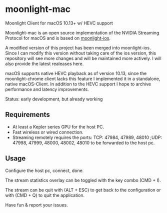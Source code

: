 # moonlight-mac
Moonlight Client for macOS 10.13+ w/ HEVC support

Moonlight-mac is an open source implementation of the NVIDIA Streaming Protocol for macOS and is based on [moonlight-ios](https://github.com/moonlight-stream/moonlight-ios). 

A modified version of this project has been merged into moonlight-ios.
Since I can modify this version without taking care of the ios version, this repository will see more changes and will be maintained more actively. I will also provide the latest realeases here.

macOS supports native HEVC playback as of version 10.13, since the moonlight-chrome client lacks this feature I implemented it in a standalone, native macOS-Client. In addition to the HEVC support I hope to archive performance and latency improvements.

Status: early development, but already working

## Requirements
* At least a Kepler series GPU for the host PC.
* Fast wireless or wired connection.
* Streaming remotely requires the ports: TCP: 47984, 47989, 48010 ;UDP: 47998, 47999, 48000, 48002, 48010 to be forwarded to the host pc.

## Usage
Configure the host pc, connect, done.

The stream statistics overlay can be toggled with the key combo (CMD + I).

The stream can be quit with (ALT + ESC) to get back to the configuration or with (CMD + Q) to quit the application.

Have fun & report your issues.
